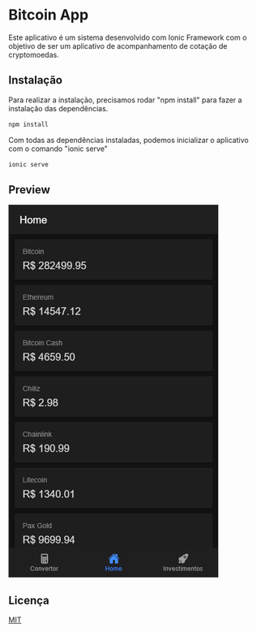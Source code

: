 # Bitcoin App

Este aplicativo é um sistema desenvolvido com Ionic Framework com o objetivo de ser um aplicativo de acompanhamento de cotação de cryptomoedas.

## Instalação

Para realizar a instalação, precisamos rodar "npm install" para fazer a instalação das dependências.

```bash
npm install
```

Com todas as dependências instaladas, podemos inicializar o aplicativo com o comando "ionic serve"

```bash
ionic serve
```

## Preview

![Preview do Aplicativo](./src/assets/img/preview.png)

## Licença
[MIT](https://choosealicense.com/licenses/mit/)
